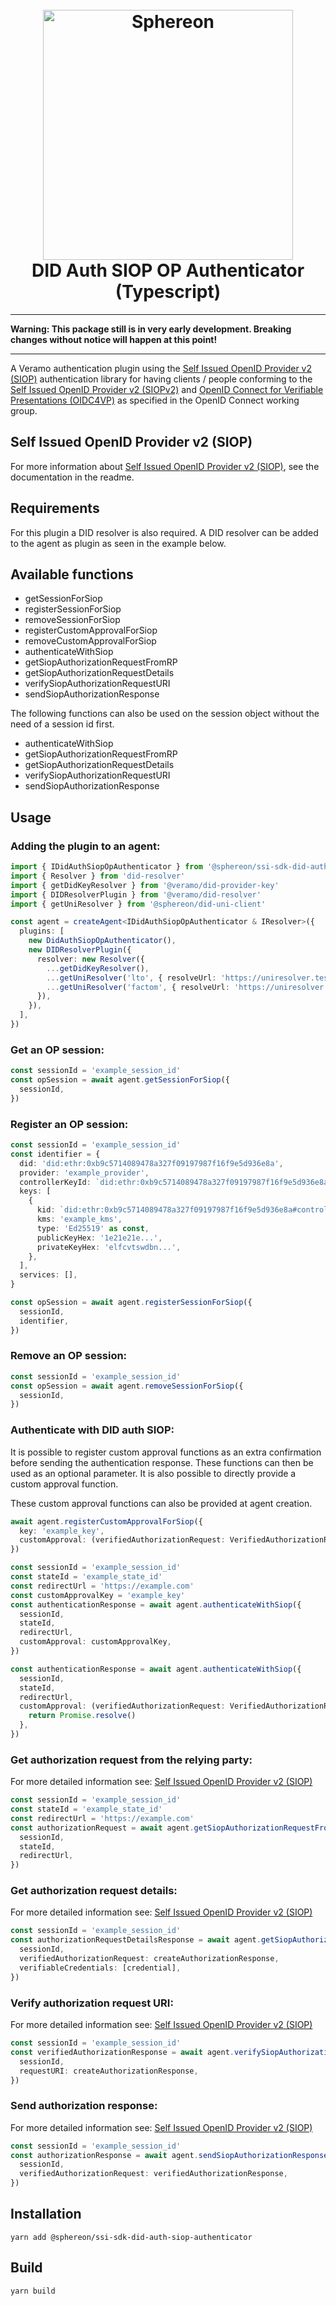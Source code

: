 <!--suppress HtmlDeprecatedAttribute -->
<h1 align="center">
  <br>
  <a href="https://www.sphereon.com"><img src="https://sphereon.com/content/themes/sphereon/assets/img/logo.svg" alt="Sphereon" width="400"></a>
  <br>DID Auth SIOP OP Authenticator (Typescript) 
  <br>
</h1>

---

**Warning: This package still is in very early development. Breaking changes without notice will happen at this point!**

---

A Veramo authentication plugin using the [Self Issued OpenID Provider v2 (SIOP)](https://github.com/Sphereon-Opensource/did-auth-siop) authentication library for having clients / people conforming to
the [Self Issued OpenID Provider v2 (SIOPv2)](https://openid.net/specs/openid-connect-self-issued-v2-1_0.html)
and [OpenID Connect for Verifiable Presentations (OIDC4VP)](https://openid.net/specs/openid-connect-4-verifiable-presentations-1_0.html)
as specified in the OpenID Connect working group.

## Self Issued OpenID Provider v2 (SIOP)

For more information about [Self Issued OpenID Provider v2 (SIOP)](https://github.com/Sphereon-Opensource/did-auth-siop#introduction), see the documentation in the readme.

## Requirements

For this plugin a DID resolver is also required. A DID resolver can be added to the agent as plugin as seen in the example below.

## Available functions

- getSessionForSiop
- registerSessionForSiop
- removeSessionForSiop
- registerCustomApprovalForSiop
- removeCustomApprovalForSiop
- authenticateWithSiop
- getSiopAuthorizationRequestFromRP
- getSiopAuthorizationRequestDetails
- verifySiopAuthorizationRequestURI
- sendSiopAuthorizationResponse

The following functions can also be used on the session object without the need of a session id first.

- authenticateWithSiop
- getSiopAuthorizationRequestFromRP
- getSiopAuthorizationRequestDetails
- verifySiopAuthorizationRequestURI
- sendSiopAuthorizationResponse

## Usage

### Adding the plugin to an agent:

```typescript
import { IDidAuthSiopOpAuthenticator } from '@sphereon/ssi-sdk-did-auth-siop-authenticator'
import { Resolver } from 'did-resolver'
import { getDidKeyResolver } from '@veramo/did-provider-key'
import { DIDResolverPlugin } from '@veramo/did-resolver'
import { getUniResolver } from '@sphereon/did-uni-client'

const agent = createAgent<IDidAuthSiopOpAuthenticator & IResolver>({
  plugins: [
    new DidAuthSiopOpAuthenticator(),
    new DIDResolverPlugin({
      resolver: new Resolver({
        ...getDidKeyResolver(),
        ...getUniResolver('lto', { resolveUrl: 'https://uniresolver.test.sphereon.io/1.0/identifiers' }),
        ...getUniResolver('factom', { resolveUrl: 'https://uniresolver.test.sphereon.io/1.0/identifiers' }),
      }),
    }),
  ],
})
```

### Get an OP session:

```typescript
const sessionId = 'example_session_id'
const opSession = await agent.getSessionForSiop({
  sessionId,
})
```

### Register an OP session:

```typescript
const sessionId = 'example_session_id'
const identifier = {
  did: 'did:ethr:0xb9c5714089478a327f09197987f16f9e5d936e8a',
  provider: 'example_provider',
  controllerKeyId: `did:ethr:0xb9c5714089478a327f09197987f16f9e5d936e8a#controller`,
  keys: [
    {
      kid: `did:ethr:0xb9c5714089478a327f09197987f16f9e5d936e8a#controller`,
      kms: 'example_kms',
      type: 'Ed25519' as const,
      publicKeyHex: '1e21e21e...',
      privateKeyHex: 'elfcvtswdbn...',
    },
  ],
  services: [],
}

const opSession = await agent.registerSessionForSiop({
  sessionId,
  identifier,
})
```

### Remove an OP session:

```typescript
const sessionId = 'example_session_id'
const opSession = await agent.removeSessionForSiop({
  sessionId,
})
```

### Authenticate with DID auth SIOP:

It is possible to register custom approval functions as an extra confirmation before sending the authentication response.
These functions can then be used as an optional parameter. It is also possible to directly provide a custom approval function.

These custom approval functions can also be provided at agent creation.

```typescript
await agent.registerCustomApprovalForSiop({
  key: 'example_key',
  customApproval: (verifiedAuthorizationRequest: VerifiedAuthorizationRequest) => Promise.resolve(),
})
```

```typescript
const sessionId = 'example_session_id'
const stateId = 'example_state_id'
const redirectUrl = 'https://example.com'
const customApprovalKey = 'example_key'
const authenticationResponse = await agent.authenticateWithSiop({
  sessionId,
  stateId,
  redirectUrl,
  customApproval: customApprovalKey,
})
```

```typescript
const authenticationResponse = await agent.authenticateWithSiop({
  sessionId,
  stateId,
  redirectUrl,
  customApproval: (verifiedAuthorizationRequest: VerifiedAuthorizationRequest) => {
    return Promise.resolve()
  },
})
```

### Get authorization request from the relying party:

For more detailed information see: [Self Issued OpenID Provider v2 (SIOP)](https://github.com/Sphereon-Opensource/did-auth-siop#rp-creates-the-authentication-request)

```typescript
const sessionId = 'example_session_id'
const stateId = 'example_state_id'
const redirectUrl = 'https://example.com'
const authorizationRequest = await agent.getSiopAuthorizationRequestFromRP({
  sessionId,
  stateId,
  redirectUrl,
})
```

### Get authorization request details:

For more detailed information see: [Self Issued OpenID Provider v2 (SIOP)](https://github.com/Sphereon-Opensource/did-auth-siop#op-presentation-exchange)

```typescript
const sessionId = 'example_session_id'
const authorizationRequestDetailsResponse = await agent.getSiopAuthorizationRequestDetails({
  sessionId,
  verifiedAuthorizationRequest: createAuthorizationResponse,
  verifiableCredentials: [credential],
})
```

### Verify authorization request URI:

For more detailed information see: [Self Issued OpenID Provider v2 (SIOP)](https://github.com/Sphereon-Opensource/did-auth-siop#op-authentication-request-verification)

```typescript
const sessionId = 'example_session_id'
const verifiedAuthorizationResponse = await agent.verifySiopAuthorizationRequestURI({
  sessionId,
  requestURI: createAuthorizationResponse,
})
```

### Send authorization response:

For more detailed information see: [Self Issued OpenID Provider v2 (SIOP)](https://github.com/Sphereon-Opensource/did-auth-siop#op-creates-the-authentication-response-using-the-verified-request)

```typescript
const sessionId = 'example_session_id'
const authorizationResponse = await agent.sendSiopAuthorizationResponse({
  sessionId,
  verifiedAuthorizationRequest: verifiedAuthorizationResponse,
})
```

## Installation

```shell
yarn add @sphereon/ssi-sdk-did-auth-siop-authenticator
```

## Build

```shell
yarn build
```
